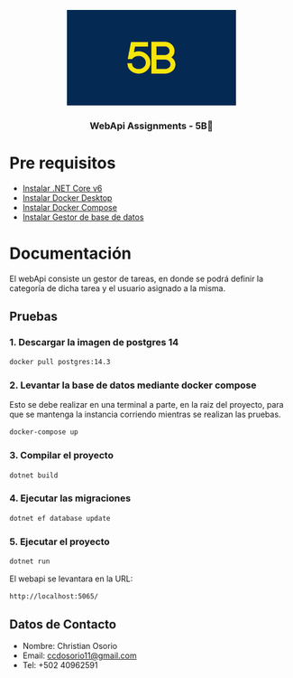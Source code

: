 <p align="center">
    <img width="300" alt="Galileo logo" src="./assets/5b-icon.jpeg" />
</p>

<h3 align="center">WebApi Assignments - 5B🚀</h3>

# Pre requisitos

- [Instalar .NET Core v6](https://dotnet.microsoft.com/es-es/download/dotnet/6.0)
- [Instalar Docker Desktop](https://www.docker.com/get-started/)
- [Instalar Docker Compose](https://docs.docker.com/compose/install/)
- [Instalar Gestor de base de datos](https://tableplus.com/download)

# Documentación
El webApi consiste un gestor de tareas, en donde se podrá definir la categoría de dicha tarea y el usuario asignado a la misma.

## Pruebas

### 1. Descargar la imagen de postgres 14

```bash
docker pull postgres:14.3
```

### 2. Levantar la base de datos mediante docker compose
Esto se debe realizar en una terminal a parte, en la raiz del proyecto, para que se mantenga la instancia corriendo mientras se realizan las pruebas.

```bash
docker-compose up
```

### 3. Compilar el proyecto

```bash
dotnet build
```

### 4. Ejecutar las migraciones

```bash
dotnet ef database update
```

### 5. Ejecutar el proyecto

```bash
dotnet run
```

El webapi se levantara en la URL:

```bash
http://localhost:5065/
```

## Datos de Contacto

- Nombre: Christian Osorio
- Email: ccdosorio11@gmail.com
- Tel: +502 40962591